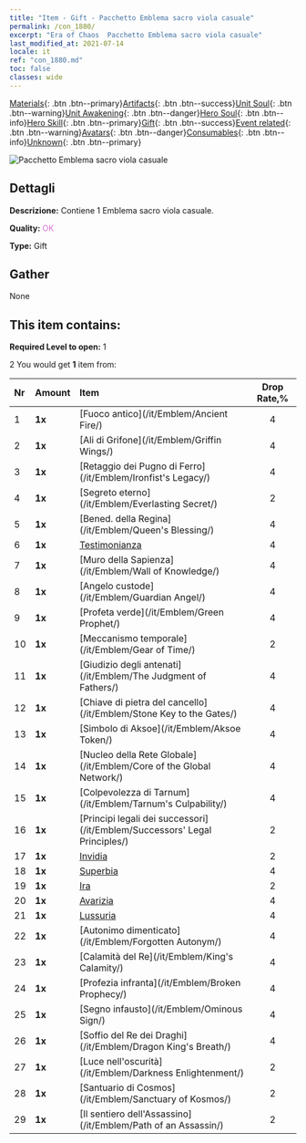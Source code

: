 ```yaml
---
title: "Item - Gift - Pacchetto Emblema sacro viola casuale"
permalink: /con_1880/
excerpt: "Era of Chaos  Pacchetto Emblema sacro viola casuale"
last_modified_at: 2021-07-14
locale: it
ref: "con_1880.md"
toc: false
classes: wide
---
```

 [Materials](/ItemsIT/){: .btn .btn--primary}[Artifacts](/ItemsIT/Artifacts/){: .btn .btn--success}[Unit Soul](/ItemsIT/UnitSoul/){: .btn .btn--warning}[Unit Awakening](/ItemsIT/UnitAwakening/){: .btn .btn--danger}[Hero Soul](/ItemsIT/HeroSoul/){: .btn .btn--info}[Hero Skill](/ItemsIT/HeroSkill/){: .btn .btn--primary}[Gift](/ItemsIT/Gift/){: .btn .btn--success}[Event related](/ItemsIT/Events/){: .btn .btn--warning}[Avatars](/ItemsIT/Avatars/){: .btn .btn--danger}[Consumables](/ItemsIT/Consumables/){: .btn .btn--info}[Unknown](/ItemsIT/Unknown/){: .btn .btn--primary}

 ![Pacchetto Emblema sacro viola casuale](/images/t/i_907417.png)

## Dettagli
 **Descrizione:** Contiene 1 Emblema sacro viola casuale.

 **Quality:** <span style="color: #DA70D6">OK</span>

 **Type:** Gift

## Gather

  None

## This item contains:

 **Required Level to open:** 1

 2 You would get **1** item  from:

  | Nr | Amount |     Item    | Drop Rate,% |
  |:---|:-------|:------------|:---------:|
  | 1 |  **1x** | [Fuoco antico](/it/Emblem/Ancient Fire/) | 4 | 
  | 2 |  **1x** | [Ali di Grifone](/it/Emblem/Griffin Wings/) | 4 | 
  | 3 |  **1x** | [Retaggio dei Pugno di Ferro](/it/Emblem/Ironfist's Legacy/) | 4 | 
  | 4 |  **1x** | [Segreto eterno](/it/Emblem/Everlasting Secret/) | 2 | 
  | 5 |  **1x** | [Bened. della Regina](/it/Emblem/Queen's Blessing/) | 4 | 
  | 6 |  **1x** | [Testimonianza](/it/Emblem/Witness/) | 4 | 
  | 7 |  **1x** | [Muro della Sapienza](/it/Emblem/Wall of Knowledge/) | 4 | 
  | 8 |  **1x** | [Angelo custode](/it/Emblem/Guardian Angel/) | 4 | 
  | 9 |  **1x** | [Profeta verde](/it/Emblem/Green Prophet/) | 4 | 
  | 10 |  **1x** | [Meccanismo temporale](/it/Emblem/Gear of Time/) | 2 | 
  | 11 |  **1x** | [Giudizio degli antenati](/it/Emblem/The Judgment of Fathers/) | 4 | 
  | 12 |  **1x** | [Chiave di pietra del cancello](/it/Emblem/Stone Key to the Gates/) | 4 | 
  | 13 |  **1x** | [Simbolo di Aksoe](/it/Emblem/Aksoe Token/) | 4 | 
  | 14 |  **1x** | [Nucleo della Rete Globale](/it/Emblem/Core of the Global Network/) | 4 | 
  | 15 |  **1x** | [Colpevolezza di Tarnum](/it/Emblem/Tarnum's Culpability/) | 4 | 
  | 16 |  **1x** | [Principi legali dei successori](/it/Emblem/Successors' Legal Principles/) | 2 | 
  | 17 |  **1x** | [Invidia](/it/Emblem/Jealousy/) | 2 | 
  | 18 |  **1x** | [Superbia](/it/Emblem/Arrogance/) | 4 | 
  | 19 |  **1x** | [Ira](/it/Emblem/Anger/) | 2 | 
  | 20 |  **1x** | [Avarizia](/it/Emblem/Greed/) | 4 | 
  | 21 |  **1x** | [Lussuria](/it/Emblem/Lust/) | 4 | 
  | 22 |  **1x** | [Autonimo dimenticato](/it/Emblem/Forgotten Autonym/) | 4 | 
  | 23 |  **1x** | [Calamità del Re](/it/Emblem/King's Calamity/) | 4 | 
  | 24 |  **1x** | [Profezia infranta](/it/Emblem/Broken Prophecy/) | 4 | 
  | 25 |  **1x** | [Segno infausto](/it/Emblem/Ominous Sign/) | 4 | 
  | 26 |  **1x** | [Soffio del Re dei Draghi](/it/Emblem/Dragon King's Breath/) | 4 | 
  | 27 |  **1x** | [Luce nell'oscurità](/it/Emblem/Darkness Enlightenment/) | 2 | 
  | 28 |  **1x** | [Santuario di Cosmos](/it/Emblem/Sanctuary of Kosmos/) | 2 | 
  | 29 |  **1x** | [Il sentiero dell'Assassino](/it/Emblem/Path of an Assassin/) | 2 | 
